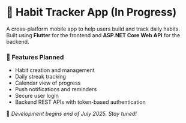 # 📱 Habit Tracker App (In Progress)

A cross-platform mobile app to help users build and track daily habits.  
Built using **Flutter** for the frontend and **ASP.NET Core Web API** for the backend.

### 🔧 Features Planned
- Habit creation and management
- Daily streak tracking
- Calendar view of progress
- Push notifications and reminders
- Secure user login
- Backend REST APIs with token-based authentication

🚀 *Development begins end of July 2025. Stay tuned!*
